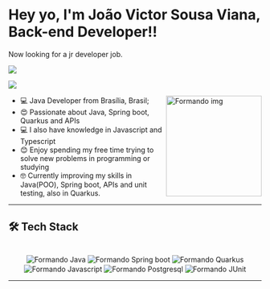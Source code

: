 <h1 align="left"> 
  Hey yo, I'm João Victor Sousa Viana, <strong>Back-end Developer!!</strong>
</h1>

<p align="left">
  <p>Now looking for a jr developer job.</p>
  
  <a href="mailto:Victorvna1@hotmail.com?subject=Assunto do email&cc=copia@provedor.com.br&bcc=copiaoculta@provedor.com.br&body=Conteúdo do email que será preenchido automaticamente"><img          
     src="https://img.shields.io/badge/Gmail-D14836?style=for-the-badge&logo=gmail&logoColor=white"/></a>

   <a href="https://www.linkedin.com/in/joão-victor-v/" alt="Linkedin">
     <img src="https://img.shields.io/badge/LinkedIn-0077B5?style=for-the-badge&logo=linkedin&logoColor=white" /></a>

</p>  

<ul align="left">
    <img src="https://media.giphy.com/media/U634xW7LKU0sU/giphy.gif" height="200"  width="190" align="right" alt="Formando img"/>
    <li>💻 Java Developer from Brasília, Brasil;</li>
    <li>😍 Passionate about Java, Spring boot, Quarkus and APIs</li>
    <li>💻 I also have knowledge in Javascript and Typescript</li>
    <li>😊 Enjoy spending my free time trying to solve new problems in programming or studying</li>
    <li>🤓 Currently improving my skills in Java(POO), Spring boot, APIs and unit testing, also in Quarkus.</li>
  
</ul>
 
<hr>
 
 <h2 align="left">
   🛠 Tech Stack 
 </h2>

 <div align="center">
   <div style="display: inline_block"><br>
    <img align="center" alt="Formando Java"  src="https://img.shields.io/badge/java-007ACC?style=for-the-badge&logo=java&logoColor=white"">
    <img align="center" alt="Formando Spring boot"  src="https://img.shields.io/badge/springboot-007ACC?style=for-the-badge&logo=spring boot&logoColor=white">
    <img align="center" alt="Formando Quarkus"  src="https://img.shields.io/badge/quarkus-007ACC?style=for-the-badge&logo=quarkus&logoColor=white"">
    <img align="center" alt="Formando Javascript"  src="https://img.shields.io/badge/JavaScript-323330?style=for-the-badge&logo=javascript&logoColor=F7DF1E">
    <img align="center" alt="Formando Postgresql"  src="https://img.shields.io/badge/postgresql-777BB4?style=for-the-badge&logo=postgresql&logoColor=white">
    <img align="center" alt="Formando JUnit" src="https://img.shields.io/badge/JUnit-323330?style=for-the-badge&logo=junit&logoColor=white">
 </div>
 
<hr>
